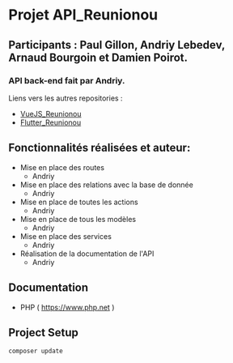 # Projet API_Reunionou

## Participants : Paul Gillon, Andriy Lebedev, Arnaud Bourgoin et Damien Poirot.
### API back-end fait par Andriy.
Liens vers les autres repositories :
- [VueJS_Reunionou](https://github.com/Arnaud541/VueJS_Reunionou)
- [Flutter_Reunionou](https://github.com/Arnaud541/Flutter_Reunionou)

## Fonctionnalités réalisées et auteur:

- Mise en place des routes
  - Andriy
- Mise en place des relations avec la base de donnée
  - Andriy
- Mise en place de toutes les actions
  - Andriy
- Mise en place de tous les modèles
  - Andriy
- Mise en place des services
  - Andriy
- Réalisation de la documentation de l'API
  - Andriy

## Documentation

- PHP ( https://www.php.net )

## Project Setup

```sh
composer update
```